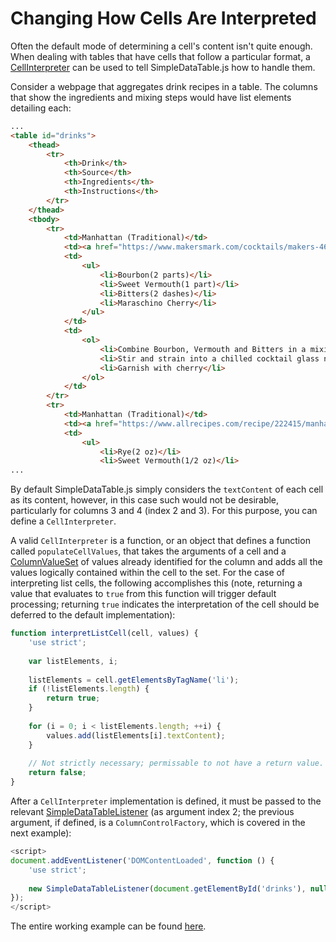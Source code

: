 # Changing How Cells Are Interpreted

Often the default mode of determining a cell's content isn't quite enough. When dealing with tables that have cells that follow a particular
format, a [CellInterpreter]({{link-to-doc}}) can be used to tell SimpleDataTable.js how to handle them.

Consider a webpage that aggregates drink recipes in a table. The columns that show the ingredients and mixing steps would have list elements
detailing each:
``` html
...
<table id="drinks">
	<thead>
		<tr>
			<th>Drink</th>
			<th>Source</th>
			<th>Ingredients</th>
			<th>Instructions</th>
		</tr>
	</thead>
	<tbody>
		<tr>
			<td>Manhattan (Traditional)</td>
			<td><a href="https://www.makersmark.com/cocktails/makers-46-manhattan">Maker's Mark</a></td>
			<td>
				<ul>
					<li>Bourbon(2 parts)</li>
					<li>Sweet Vermouth(1 part)</li>
					<li>Bitters(2 dashes)</li>
					<li>Maraschino Cherry</li>
				</ul>
			</td>
			<td>
				<ol>
					<li>Combine Bourbon, Vermouth and Bitters in a mixing glass</li>
					<li>Stir and strain into a chilled cocktail glass neat, or on the rocks</li>
					<li>Garnish with cherry</li>
				</ol>
			</td>
		</tr>
		<tr>
			<td>Manhattan (Traditional)</td>
			<td><a href="https://www.allrecipes.com/recipe/222415/manhattan-cocktail">Allrecipes</a></td>
			<td>
				<ul>
					<li>Rye(2 oz)</li>
					<li>Sweet Vermouth(1/2 oz)</li>
...
```

By default SimpleDataTable.js simply considers the `textContent` of each cell as its content, however, in this case such would not be desirable,
particularly for columns 3 and 4 (index 2 and 3). For this purpose, you can define a `CellInterpreter`.

A valid `CellInterpreter` is a function, or an object that defines a function called `populateCellValues`, that takes the arguments of a cell and 
a [ColumnValueSet]({{link-to-doc}}) of values already identified for the column and adds all the values logically contained within the cell to the set. 
For the case of interpreting list cells, the following accomplishes this (note, returning a value that evaluates to `true` from this function will
trigger default processing; returning `true` indicates the interpretation of the cell should be deferred to the default implementation):
``` javascript
function interpretListCell(cell, values) {
	'use strict';
	
	var listElements, i;
	
	listElements = cell.getElementsByTagName('li');
	if (!listElements.length) {
		return true;
	}
	
	for (i = 0; i < listElements.length; ++i) {
		values.add(listElements[i].textContent);
	}
	
	// Not strictly necessary; permissable to not have a return value. (No return statement implies a return value of undefined.)
	return false;
}
```

After a `CellInterpreter` implementation is defined, it must be passed to the relevant [SimpleDataTableListener]({{link-to-doc}}) (as argument index
2; the previous argument, if defined, is a `ColumnControlFactory`, which is covered in the next example):
```javascript
<script>
document.addEventListener('DOMContentLoaded', function () {
	'use strict';
	
	new SimpleDataTableListener(document.getElementById('drinks'), null, interpretListCell).init();
});
</script>
```

The entire working example can be found [here](examples/drinks/drinks.html).